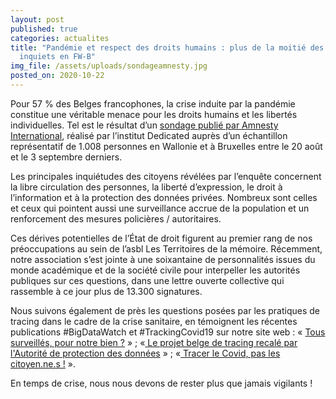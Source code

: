 ```yaml
---
layout: post
published: true
categories: actualites
title: "Pandémie et respect des droits humains : plus de la moitié des citoyens
  inquiets en FW-B"
img_file: /assets/uploads/sondageamnesty.jpg
posted_on: 2020-10-22
---
```

Pour 57 % des Belges francophones, la crise induite par la pandémie constitue une véritable menace pour les droits humains et les libertés individuelles. Tel est le résultat d’un [sondage publié par Amnesty International](https://www.amnesty.be/infos/actualites/sondage-covid-droits-humains), réalisé par l’institut Dedicated auprès d’un échantillon représentatif de 1.008 personnes en Wallonie et à Bruxelles entre le 20 août et le 3 septembre derniers.

Les principales inquiétudes des citoyens révélées par l’enquête concernent la libre circulation des personnes, la liberté d’expression, le droit à l’information et à la protection des données privées. Nombreux sont celles et ceux qui pointent aussi une surveillance accrue de la population et un renforcement des mesures policières / autoritaires.

Ces dérives potentielles de l’État de droit figurent au premier rang de nos préoccupations au sein de l’asbl Les Territoires de la mémoire. Récemment, notre association s’est jointe à une soixantaine de personnalités issues du monde académique et de la société civile pour interpeller les autorités publiques sur ces questions, dans une lettre ouverte collective qui rassemble à ce jour plus de 13.300 signatures.

Nous suivons également de près les questions posées par les pratiques de tracing dans le cadre de la crise sanitaire, en témoignent les récentes publications #BigDataWatch et #TrackingCovid19 sur notre site web : « [Tous surveillés, pour notre bien ?](https://www.territoires-memoire.be/actualites/2020/06/bigdatawatch-tous-surveilles-pour-notre-bien/) » ; «[ Le projet belge de tracing recalé par l'Autorité de protection des données](https://www.territoires-memoire.be/actualites/2020/05/bigdatawatch-le-projet-belge-de-tracing-recale-par-lautorite-de-protection-des-donnees/) » ; «[ Tracer le Covid, pas les citoyen.ne.s !](https://www.territoires-memoire.be/actualites/2020/05/tracer-le-covid-pas-les-citoyen-ne-s/) ».

En temps de crise, nous nous devons de rester plus que jamais vigilants !